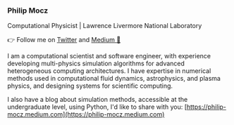 ### Philip Mocz

Computational Physicist | Lawrence Livermore National Laboratory

👉 Follow me on [Twitter](https://twitter.com/PMocz) and [Medium 📝](https://philip-mocz.medium.com)

I am a computational scientist and software engineer, with experience developing multi-physics simulation algorithms for advanced heterogeneous computing architectures. I have expertise in numerical methods used in computational fluid dynamics, astrophysics, and plasma physics, and designing systems for scientific computing.

I also have a blog about simulation methods, accessible at the undergraduate level, using Python, I'd like to share with you: [https://philip-mocz.medium.com](https://philip-mocz.medium.com)

<!--
**pmocz/pmocz** is a ✨ _special_ ✨ repository because its `README.md` (this file) appears on your GitHub profile.

Here are some ideas to get you started:

- 🔭 I’m currently working on ...
- 🌱 I’m currently learning ...
- 👯 I’m looking to collaborate on ...
- 🤔 I’m looking for help with ...
- 💬 Ask me about ...
- 📫 How to reach me: ...
- 😄 Pronouns: ...
- ⚡ Fun fact: ...
-->
